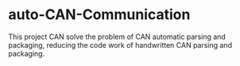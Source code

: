 # auto-CAN-Communication
This project CAN solve the problem of CAN automatic parsing and packaging, reducing the code work of handwritten CAN parsing and packaging.
